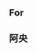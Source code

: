 &emsp;  
&emsp;  
&emsp;  
&emsp;  
&emsp;  
&emsp;  
&emsp;  
### &emsp;&emsp;&emsp;&emsp;&emsp;&emsp;&emsp;&emsp;&emsp;&emsp;&emsp;&emsp;&emsp;&emsp;&emsp;&emsp;&emsp;&emsp;&emsp;&emsp;&ensp;For
### &emsp;&emsp;&emsp;&emsp;&emsp;&emsp;&emsp;&emsp;&emsp;&emsp;&emsp;&emsp;&emsp;&emsp;&emsp;&emsp;&emsp;&emsp;&emsp;&emsp;&ensp;阿央
&emsp;  
&emsp;  
&emsp;  
&emsp;  
&emsp;  
&emsp;  
&emsp;  
